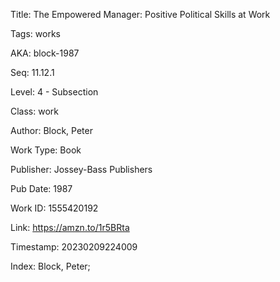 Title:  The Empowered Manager: Positive Political Skills at Work

Tags:   works

AKA:    block-1987

Seq:    11.12.1

Level:  4 - Subsection

Class:  work

Author: Block, Peter

Work Type: Book

Publisher: Jossey-Bass Publishers

Pub Date: 1987

Work ID: 1555420192

Link:   https://amzn.to/1r5BRta

Timestamp: 20230209224009

Index:  Block, Peter; 
